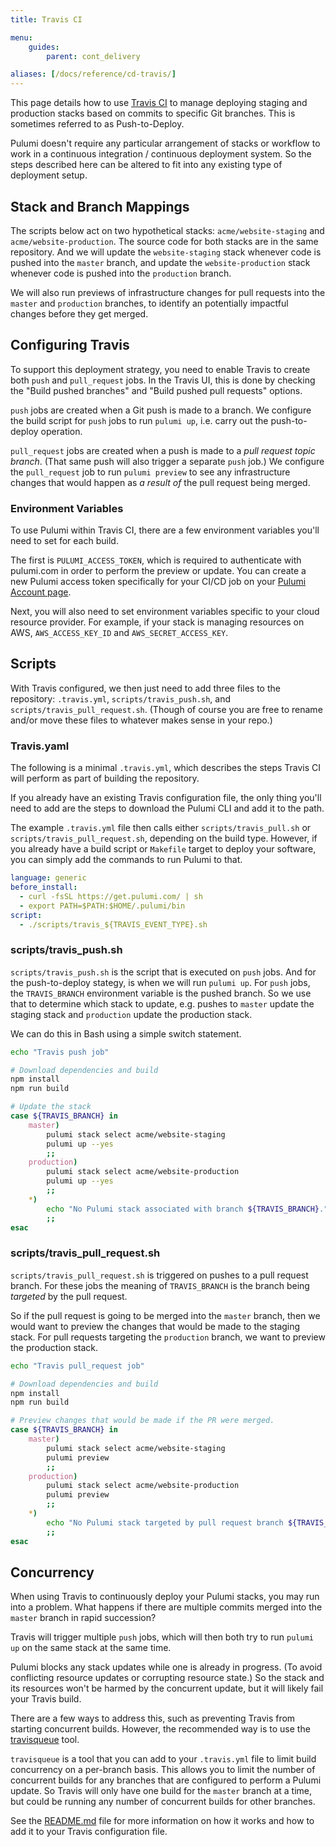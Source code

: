 ```yaml
---
title: Travis CI

menu:
    guides:
        parent: cont_delivery

aliases: [/docs/reference/cd-travis/]
---
```


This page details how to use [Travis CI](https://travis-ci.com/) to manage deploying
staging and production stacks based on commits to specific Git branches. This is sometimes
referred to as Push-to-Deploy.

Pulumi doesn't require any particular arrangement of stacks or workflow to work in a
continuous integration / continuous deployment system. So the steps described here can be
altered to fit into any existing type of deployment setup.

## Stack and Branch Mappings

The scripts below act on two hypothetical stacks: `acme/website-staging` and
`acme/website-production`. The source code for both stacks are in the same repository. And we will
update the `website-staging` stack whenever code is pushed into the `master` branch, and update the
`website-production` stack whenever code is pushed into the `production` branch.

We will also run previews of infrastructure changes for pull requests into the `master` and
`production` branches, to identify an potentially impactful changes before they get merged.

## Configuring Travis

To support this deployment strategy, you need to enable Travis to create both `push` and
`pull_request` jobs. In the Travis UI, this is done by checking the "Build pushed branches" and
"Build pushed pull requests" options.

`push` jobs are created when a Git push is made to a branch. We configure the build script for
`push` jobs to run `pulumi up`, i.e. carry out the push-to-deploy operation.

`pull_request` jobs are created when a push is made to a _pull request topic branch_. (That same
push will also trigger a separate `push` job.) We configure the `pull_request` job to run
`pulumi preview` to see any infrastructure changes that would happen as _a result of_ the pull
request being merged.

### Environment Variables

To use Pulumi within Travis CI, there are a few environment variables you'll need to set for each
build.

The first is `PULUMI_ACCESS_TOKEN`, which is required to authenticate with pulumi.com in order to
perform the preview or update. You can create a new Pulumi access token specifically for your
CI/CD job on your [Pulumi Account page](https://app.pulumi.com/account/tokens).

Next, you will also need to set environment variables specific to your cloud resource provider.
For example, if your stack is managing resources on AWS, `AWS_ACCESS_KEY_ID` and
`AWS_SECRET_ACCESS_KEY`.

## Scripts

With Travis configured, we then just need to add three files to the repository:
`.travis.yml`, `scripts/travis_push.sh`, and `scripts/travis_pull_request.sh`. (Though of course
you are free to rename and/or move these files to whatever makes sense in your repo.)

### Travis.yaml

The following is a minimal `.travis.yml`, which describes the steps Travis CI will perform as part
of building the repository.

If you already have an existing Travis configuration file, the only thing you'll need to add are
the steps to download the Pulumi CLI and add it to the path.

The example `.travis.yml` file then calls either `scripts/travis_pull.sh` or
`scripts/travis_pull_request.sh`, depending on the build type. However, if you already have a
build script or `Makefile` target to deploy your software, you can simply add the commands
to run Pulumi to that.

```yaml
language: generic
before_install:
  - curl -fsSL https://get.pulumi.com/ | sh
  - export PATH=$PATH:$HOME/.pulumi/bin
script:
  - ./scripts/travis_${TRAVIS_EVENT_TYPE}.sh
```

### scripts/travis_push.sh

`scripts/travis_push.sh` is the script that is executed on `push` jobs. And for the push-to-deploy stategy,
is when we will run `pulumi up`. For `push` jobs, the `TRAVIS_BRANCH` environment variable is the
pushed branch. So we use that to determine which stack to update, e.g. pushes to `master` update the
staging stack and `production` update the production stack.

We can do this in Bash using a simple switch statement.

```bash
echo "Travis push job"

# Download dependencies and build
npm install
npm run build

# Update the stack
case ${TRAVIS_BRANCH} in
    master)
        pulumi stack select acme/website-staging
        pulumi up --yes
        ;;
    production)
        pulumi stack select acme/website-production
        pulumi up --yes
        ;;
    *)
        echo "No Pulumi stack associated with branch ${TRAVIS_BRANCH}."
        ;;
esac
```

### scripts/travis_pull_request.sh

`scripts/travis_pull_request.sh` is triggered on pushes to a pull request branch. For these jobs
the meaning of `TRAVIS_BRANCH` is the branch being _targeted_ by the pull request.

So if the pull request is going to be merged into the `master` branch, then we would want to
preview the changes that would be made to the staging stack. For pull requests targeting the
`production` branch, we want to preview the production stack.

```bash
echo "Travis pull_request job"

# Download dependencies and build
npm install
npm run build

# Preview changes that would be made if the PR were merged.
case ${TRAVIS_BRANCH} in
    master)
        pulumi stack select acme/website-staging
        pulumi preview
        ;;
    production)
        pulumi stack select acme/website-production
        pulumi preview
        ;;
    *)
        echo "No Pulumi stack targeted by pull request branch ${TRAVIS_BRANCH}."
        ;;
esac
```

## Concurrency

When using Travis to continuously deploy your Pulumi stacks, you may run into a problem. What
happens if there are multiple commits merged into the `master` branch in rapid succession?

Travis will trigger multiple `push` jobs, which will then both try to run `pulumi up` on the
same stack at the same time.

Pulumi blocks any stack updates while one is already in progress. (To avoid conflicting resource
updates or corrupting resource state.) So the stack and its resources won't be harmed by the
concurrent update, but it will likely fail your Travis build.

There are a few ways to address this, such as preventing Travis from starting concurrent builds.
However, the recommended way is to use the [travisqueue](https://github.com/pulumi/travisqueue)
tool.

`travisqueue` is a tool that you can add to your `.travis.yml` file to limit build concurrency on
a per-branch basis. This allows you to limit the number of concurrent builds for any branches that
are configured to perform a Pulumi update. So Travis will only have one build for the `master`
branch at a time, but could be running any number of concurrent builds for other branches.

See the [README.md](https://github.com/pulumi/travisqueue/blob/master/README.md) file for more
information on how it works and how to add it to your Travis configuration file.
